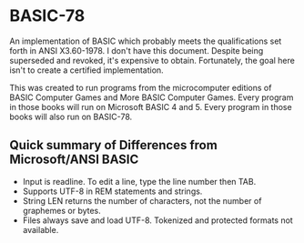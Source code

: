 # BASIC-78

An implementation of BASIC which probably meets the qualifications
set forth in ANSI X3.60-1978. I don't have this document.
Despite being superseded and revoked, it's expensive to obtain.
Fortunately, the goal here isn't to create a certified implementation.

This was created to run programs from the microcomputer editions of
BASIC Computer Games and More BASIC Computer Games.
Every program in those books will run on Microsoft BASIC 4 and 5.
Every program in those books will also run on BASIC-78.

## Quick summary of Differences from Microsoft/ANSI BASIC

 * Input is readline. To edit a line, type the line number then TAB.
 * Supports UTF-8 in REM statements and strings.
 * String LEN returns the number of characters, not the number of graphemes or bytes.
 * Files always save and load UTF-8. Tokenized and protected formats not available.
